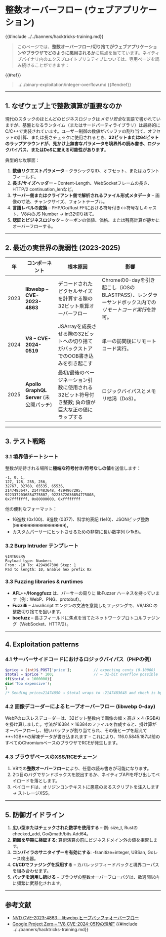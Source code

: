 # 整数オーバーフロー (ウェブアプリケーション)

{{#include ../../banners/hacktricks-training.md}}

> このページでは、**整数オーバーフロー/切り捨てがウェブアプリケーションやブラウザでどのように悪用されるか**に焦点を当てています。ネイティブバイナリ内のエクスプロイトプリミティブについては、専用ページを読み続けることができます：
>
>
{{#ref}}
> ../../binary-exploitation/integer-overflow.md
> {{#endref}}

---

## 1. なぜウェブ上で整数演算が重要なのか

現代のスタックのほとんどのビジネスロジックは*メモリ安全*な言語で書かれていますが、基盤となるランタイム（またはサードパーティライブラリ）は最終的にC/C++で実装されています。ユーザー制御の数値がバッファの割り当て、オフセットの計算、または長さチェックに使用されるとき、**32ビットまたは64ビットのラップアラウンドが、見かけ上無害なパラメータを境界外の読み書き、ロジックバイパス、またはDoSに変える可能性があります**。

典型的な攻撃面：

1. **数値リクエストパラメータ** – クラシックなID、オフセット、またはカウントフィールド。
2. **長さ/サイズヘッダー** – Content-Length、WebSocketフレームの長さ、HTTP/2 continuation_lenなど。
3. **サーバー側またはクライアント側で解析されるファイル形式メタデータ** – 画像の寸法、チャンクサイズ、フォントテーブル。
4. **言語レベルの変換** – PHP/Go/Rust FFIにおける符号付き↔符号なしキャスト、V8内のJS Number → int32切り捨て。
5. **認証とビジネスロジック** – クーポンの価値、価格、または残高計算が静かにオーバーフローする。

---

## 2. 最近の実世界の脆弱性 (2023-2025)

| 年   | コンポーネント                     | 根本原因                                                        | 影響                                                         |
|------|----------------------------------|-------------------------------------------------------------|------------------------------------------------------------|
| 2023 | **libwebp – CVE-2023-4863**     | デコードされたピクセルサイズを計算する際の32ビット乗算オーバーフロー | Chromeの0-dayを引き起こし（iOSのBLASTPASS）、レンダラーサンドボックス内での*リモートコード実行*を許可。 |
| 2024 | **V8 – CVE-2024-0519**          | JSArrayを成長させる際の32ビットへの切り捨てがバックストアでのOOB書き込みを引き起こす | 単一の訪問後にリモートコード実行。                             |
| 2025 | **Apollo GraphQL Server** (未公開パッチ) | 最初/最後のページネーション引数に使用される32ビット符号付き整数; 負の値が巨大な正の値にラップする | ロジックバイパスとメモリ枯渇（DoS）。                       |

---

## 3. テスト戦略

### 3.1 境界値チートシート

整数が期待される場所に**極端な符号付き/符号なしの値**を送信します：
```
-1, 0, 1,
127, 128, 255, 256,
32767, 32768, 65535, 65536,
2147483647, 2147483648, 4294967295,
9223372036854775807, 9223372036854775808,
0x7fffffff, 0x80000000, 0xffffffff
```
他の便利なフォーマット：
* 16進数 (0x100)、8進数 (0377)、科学的表記 (1e10)、JSONビッグ整数 (9999999999999999999)。
* カスタムパーサーにヒットさせるための非常に長い数字列 (>1kB)。

### 3.2 Burp Intruder テンプレート
```
§INTEGER§
Payload type: Numbers
From: -10 To: 4294967300 Step: 1
Pad to length: 10, Enable hex prefix 0x
```
### 3.3 Fuzzing libraries & runtimes

* **AFL++/Honggfuzz** は、パーサーの周りに libFuzzer ハーネスを持っています（例：WebP、PNG、protobuf）。
* **Fuzzilli** – JavaScript エンジンの文法を意識したファジングで、V8/JSC の整数切り捨てを狙います。
* **boofuzz** – 長さフィールドに焦点を当てたネットワークプロトコルファジング（WebSocket、HTTP/2）。

---

## 4. Exploitation patterns

### 4.1 サーバーサイドコードにおけるロジックバイパス（PHPの例）
```php
$price = (int)$_POST['price'];          // expecting cents (0-10000)
$total = $price * 100;                  // ← 32-bit overflow possible
if($total > 1000000){
die('Too expensive');
}
/* Sending price=21474850 → $total wraps to ‑2147483648 and check is bypassed */
```
### 4.2 画像デコーダーによるヒープオーバーフロー (libwebp 0-day)
WebPのロスレスデコーダーは、32ビット整数内で画像の幅 × 高さ × 4 (RGBA) を掛け算しました。寸法が16384 × 16384のファイルを作成すると、掛け算がオーバーフローし、短いバッファが割り当てられ、その後ヒープを超えて**~1GB**の解凍データが書き込まれます – これにより、116.0.5845.187以前のすべてのChromiumベースのブラウザでRCEが発生します。

### 4.3 ブラウザベースのXSS/RCEチェーン
1. V8での**整数オーバーフロー**により、任意の読み書きが可能になります。
2. 2つ目のバグでサンドボックスを脱出するか、ネイティブAPIを呼び出してペイロードを落とします。
3. ペイロードは、オリジンコンテキストに悪意のあるスクリプトを注入します → ストレージXSS。

---

## 5. 防御ガイドライン

1. **広い型またはチェックされた数学を使用する** – 例: size_t, Rustのchecked_add, Goのmath/bits.Add64。
2. **範囲を早期に検証する**: 算術演算の前にビジネスドメイン外の値を拒否します。
3. **コンパイラのサニタイザーを有効にする**: -fsanitize=integer, UBSan, Goレース検出器。
4. **CI/CDでファジングを採用する** – カバレッジフィードバックと境界コーパスを組み合わせます。
5. **パッチを適用し続ける** – ブラウザの整数オーバーフローバグは、数週間以内に頻繁に武器化されます。

---

## 参考文献

* [NVD CVE-2023-4863 – libwebp ヒープバッファオーバーフロー](https://nvd.nist.gov/vuln/detail/CVE-2023-4863)
* [Google Project Zero – "V8 CVE-2024-0519の理解"](https://googleprojectzero.github.io/)
{{#include ../../banners/hacktricks-training.md}}

